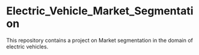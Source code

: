 # Electric_Vehicle_Market_Segmentation
This repository contains a project on Market segmentation in the domain of electric vehicles.
